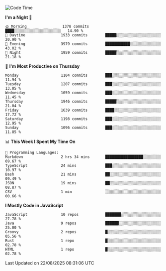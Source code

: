 <!--START_SECTION:waka-->
![Code Time](http://img.shields.io/badge/Code%20Time-1%2C356%20hrs%2055%20mins-blue)

**I'm a Night 🦉** 

```text
🌞 Morning                1378 commits        ████░░░░░░░░░░░░░░░░░░░░░   14.90 % 
🌆 Daytime                1933 commits        █████░░░░░░░░░░░░░░░░░░░░   20.90 % 
🌃 Evening                3979 commits        ███████████░░░░░░░░░░░░░░   43.02 % 
🌙 Night                  1959 commits        █████░░░░░░░░░░░░░░░░░░░░   21.18 % 
```
📅 **I'm Most Productive on Thursday** 

```text
Monday                   1104 commits        ███░░░░░░░░░░░░░░░░░░░░░░   11.94 % 
Tuesday                  1207 commits        ███░░░░░░░░░░░░░░░░░░░░░░   13.05 % 
Wednesday                1059 commits        ███░░░░░░░░░░░░░░░░░░░░░░   11.45 % 
Thursday                 1946 commits        █████░░░░░░░░░░░░░░░░░░░░   21.04 % 
Friday                   1639 commits        ████░░░░░░░░░░░░░░░░░░░░░   17.72 % 
Saturday                 1198 commits        ███░░░░░░░░░░░░░░░░░░░░░░   12.95 % 
Sunday                   1096 commits        ███░░░░░░░░░░░░░░░░░░░░░░   11.85 % 
```


📊 **This Week I Spent My Time On** 

```text
💬 Programming Languages: 
Markdown                 2 hrs 34 mins       █████████████████░░░░░░░░   69.67 % 
TypeScript               24 mins             ███░░░░░░░░░░░░░░░░░░░░░░   10.97 % 
Bash                     21 mins             ██░░░░░░░░░░░░░░░░░░░░░░░   09.49 % 
JSON                     19 mins             ██░░░░░░░░░░░░░░░░░░░░░░░   08.87 % 
CSV                      1 min               ░░░░░░░░░░░░░░░░░░░░░░░░░   00.66 % 
```

**I Mostly Code in JavaScript** 

```text
JavaScript               10 repos            ███████░░░░░░░░░░░░░░░░░░   27.78 % 
Java                     9 repos             ██████░░░░░░░░░░░░░░░░░░░   25.00 % 
Groovy                   2 repos             █░░░░░░░░░░░░░░░░░░░░░░░░   05.56 % 
Rust                     1 repo              █░░░░░░░░░░░░░░░░░░░░░░░░   02.78 % 
HTML                     1 repo              █░░░░░░░░░░░░░░░░░░░░░░░░   02.78 % 
```




 Last Updated on 22/08/2025 08:31:06 UTC
<!--END_SECTION:waka-->
